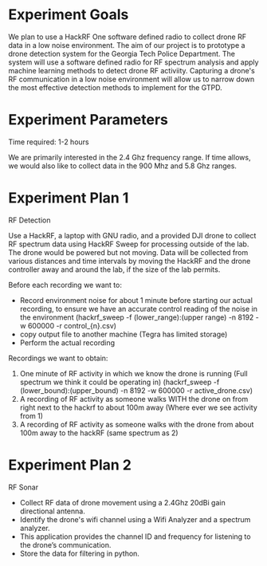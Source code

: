 # Experiment Goals

We plan to use a HackRF One software defined radio to collect drone RF data in a low noise environment. The aim of our project is to prototype a drone detection system for the Georgia Tech Police Department. The system will use a software defined radio for RF spectrum analysis and apply machine learning methods to detect drone RF activiity. Capturing a drone's RF communication in a low noise environment will allow us to narrow down the most effective detection methods to implement for the GTPD.


# Experiment Parameters

Time required: 1-2 hours


We are primarily interested in the 2.4 Ghz frequency range. If time allows, we would also like to collect data in the 900 Mhz and 5.8 Ghz ranges.

# Experiment Plan 1  
RF Detection

Use a HackRF, a laptop with GNU radio, and a provided DJI drone to collect RF spectrum data using HackRF Sweep for processing outside of the lab. The drone would be powered but not moving. Data will be collected from various distances and time intervals by moving the HackRF and the drone controller away and around the lab, if the size of the lab permits.

Before each recording we want to:
- Record environment noise for about 1 minute before starting our actual recording, to ensure we have an accurate control reading of the noise in the environment
(hackrf_sweep -f (lower_range):(upper range) -n 8192 -w 600000 -r control_{n}.csv)
- copy output file to another machine (Tegra has limited storage)
- Perform the actual recording

Recordings we want to obtain:
1. One minute of RF activity in which we know the drone is running (Full spectrum we think it could be operating in) 
(hackrf_sweep -f (lower_bound):(upper_bound) -n 8192 -w 600000 -r active_drone.csv)
2. A recording of RF activity as someone walks WITH the drone on from right next to the hackrf to about 100m away (Where ever we see activity from 1)
3. A recording of RF activity as someone walks with the drone from about 100m away to the hackRF (same spectrum as 2)

# Experiment Plan 2  
RF Sonar

- Collect RF data of drone movement using a 2.4Ghz 20dBi gain directional antenna.  
- Identify the drone's wifi channel using a Wifi Analyzer and a spectrum analyzer.  
- This application provides the channel ID and frequency for listening to the drone’s communication.  
- Store the data for filtering in python.  
